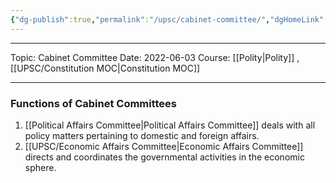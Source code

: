 ```yaml
---
{"dg-publish":true,"permalink":"/upsc/cabinet-committee/","dgHomeLink":true,"dgPassFrontmatter":false}
---
```


----
Topic: Cabinet Committee
Date: 2022-06-03
Course: [[Polity|Polity]] , [[UPSC/Constitution MOC|Constitution MOC]] 

----




### Functions of Cabinet Committees
1. [[Political Affairs Committee|Political Affairs Committee]] deals with all policy matters pertaining to domestic and foreign affairs. 
2. [[UPSC/Economic Affairs Committee|Economic Affairs Committee]] directs and coordinates the governmental activities in the economic sphere. 
